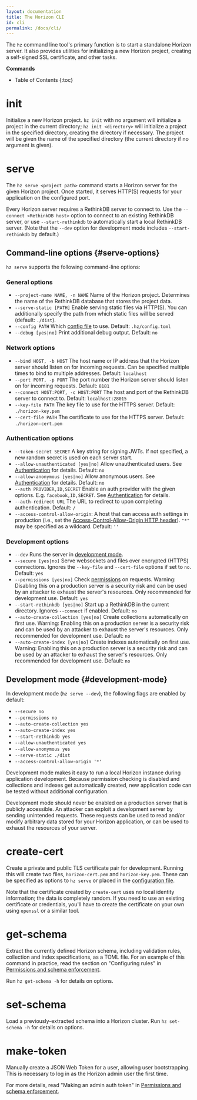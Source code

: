 ```yaml
---
layout: documentation
title: The Horizon CLI
id: cli
permalink: /docs/cli/
---
```


The `hz` command line tool's primary function is to start a standalone Horizon server. It also provides utilities for initializing a new Horizon project, creating a self-signed SSL certificate, and other tasks.

**Commands**

* Table of Contents
{:toc}

# init

Initialize a new Horizon project. `hz init` with no argument will initialize a project in the current directory; `hz init <directory>` will initialize a project in the specified directory, creating the directory if necessary. The project will be given the name of the specified directory (the current directory if no argument is given).

# serve

The `hz serve <project path>` command starts a Horizon server for the given Horizon project. Once started, it serves HTTP(S) requests for your application on the configured port.

Every Horizon server requires a RethinkDB server to connect to. Use the `--connect <RethinkDB host>` option to connect to an existing RethinkDB server, or use `--start-rethinkdb` to automatically start a local RethinkDB server. (Note that the `--dev` option for development mode includes `--start-rethinkdb` by default.)

## Command-line options {#serve-options}

`hz serve` supports the following command-line options:

### General options

* `--project-name NAME, -n NAME` Name of the Horizon project. Determines the name of the RethinkDB database that stores the project data.
* `--serve-static [PATH]` Enable serving static files via HTTP(S). You can additionally specify the path from which static files will be served (default: `./dist`).
* `--config PATH` Which [config file][config-file] to use. Default: `.hz/config.toml`
* `--debug [yes|no]` Print additional debug output. Default: `no`

### Network options

* `--bind HOST, -b HOST` The host name or IP address that the Horizon server should listen on for incoming requests. Can be specified multiple times to bind to multiple addresses. Default: `localhost`
* `--port PORT, -p PORT` The port number the Horizon server should listen on for incoming requests. Default: `8181`
* `--connect HOST:PORT, -c HOST:PORT` The host and port of the RethinkDB server to connect to. Default: `localhost:28015`
* `--key-file PATH` The key file to use for the HTTPS server. Default: `./horizon-key.pem`
* `--cert-file PATH` The certificate to use for the HTTPS server. Default: `./horizon-cert.pem`

### Authentication options

* `--token-secret SECRET` A key string for signing JWTs. If not specified, a new random secret is used on each server start.
* `--allow-unauthenticated [yes|no]` Allow unauthenticated users. See [Authentication][auth] for details. Default: `no`
* `--allow-anonymous [yes|no]` Allow anonymous users. See [Authentication][auth] for details. Default: `no`
* `--auth PROVIDER,ID,SECRET` Enable an auth provider with the given options. E.g. `facebook,ID,SECRET`. See [Authentication][auth] for details.
* `--auth-redirect URL` The URL to redirect to upon completing authentication. Default: `/`
* `--access-control-allow-origin`: A host that can access auth settings in production (i.e., set the [Access-Control-Allow-Origin HTTP header][acao]). `"*"` may be specified as a wildcard. Default: `''`

[acao]: https://developer.mozilla.org/en-US/docs/Web/HTTP/Access_control_CORS#Access-Control-Allow-Origin

### Development options

* `--dev` Runs the server in [development mode](#development-mode).
* `--secure [yes|no]` Serve websockets and files over encrypted (HTTPS) connections. Ignores the `--key-file` and `--cert-file` options if set to `no`. Default: `yes`
* `--permissions [yes|no]` Check [permissions][permissions] on requests. Warning: Disabling this on a production server is a security risk and can be used by an attacker to exhaust the server's resources. Only recommended for development use. Default: `yes`
* `--start-rethinkdb [yes|no]` Start up a RethinkDB in the current directory. Ignores `--connect` if enabled. Default: `no`
* `--auto-create-collection [yes|no]` Create collections automatically on first use. Warning: Enabling this on a production server is a security risk and can be used by an attacker to exhaust the server's resources. Only recommended for development use. Default: `no`
* `--auto-create-index [yes|no]` Create indexes automatically on first use. Warning: Enabling this on a production server is a security risk and can be used by an attacker to exhaust the server's resources. Only recommended for development use.  Default: `no`

[auth]: /docs/auth
[config-file]: /docs/configuration
[permissions]: /docs/permissions

## Development mode {#development-mode}

In development mode (`hz serve --dev`), the following flags are enabled by default:

* `--secure no`
* `--permissions no`
* `--auto-create-collection yes`
* `--auto-create-index yes`
* `--start-rethinkdb yes`
* `--allow-unauthenticated yes`
* `--allow-anonymous yes`
* `--serve-static ./dist`
* `--access-control-allow-origin '*'`

Development mode makes it easy to run a local Horizon instance during application development. Because permission checking is disabled and collections and indexes get automatically created, new application code can be tested without additional configuration.

Development mode should never be enabled on a production server that is publicly accessible. An attacker can exploit a development server by sending unintended requests. These requests can be used to read and/or modify arbitrary data stored for your Horizon application, or can be used to exhaust the resources of your server.

# create-cert

Create a private and public TLS certificate pair for development. Running this will create two files, `horizon-cert.pem` and `horizon-key.pem`. These can be specified as options to `hz serve` or placed in the [configuration file][config-file].

Note that the certificate created by `create-cert` uses no local identity information; the data is completely random. If you need to use an existing certificate or credentials, you'll have to create the certificate on your own using `openssl` or a similar tool.

# get-schema

Extract the currently defined Horizon schema, including validation rules, collection and index specifications, as a TOML file. For an example of this command in practice, read the section on "Configuring rules" in [Permissions and schema enforcement][perm].

[perm]: /docs/permissions/#configuring

Run `hz get-schema -h` for details on options.

# set-schema

Load a previously-extracted schema into a Horizon cluster. Run `hz set-schema -h` for details on options.

# make-token

Manually create a JSON Web Token for a user, allowing user bootstrapping. This is necessary to log in as the Horizon admin user the first time.

For more details, read "Making an admin auth token" in [Permissions and schema enforcement][admin].

[admin]: /docs/permissions/#admin
